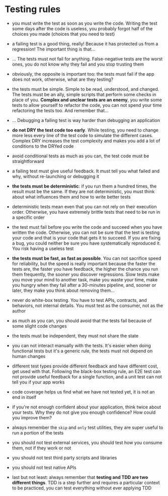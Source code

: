 # Testing rules

- you must write the test as soon as you write the code. Writing the test some days after the code is useless, you probably forgot half of the choices you made (choices that you need to test)

- a failing test is a good thing, really! Because it has protected us from a regression! The important thing is that...

- ... The tests must not fail for anything. False-negative tests are the worst ones, you do not know why they fail and you stop trusting them

- obviously, the opposite is important too: the tests must fail if the app does not work, otherwise, what are they testing?

- <span id="simple"></span>the tests must be simple. Simple to be read, understood, and changed. The tests must be an ally, simple scripts that perform some checks in place of you. **Complex and unclear tests are an enemy**, you write some tests to allow yourself to refactor the code, you can not spend your time refactoring the tests too. And remember that...

- ... Debugging a failing test is way harder than debugging an application

- <span id="dry"></span>**do not DRY the test code too early**. While testing, you need to change more less every line of the test code to simulate the different cases. Complex DRY increases the test complexity and makes you add a lot of conditions to the DRYed code

- avoid conditional tests as much as you can, the test code must be straightforward

- a failing test must give useful feedback. It must tell you what failed and why, without re-launching or debugging it

- <span id="deterministic-tests"></span>**the tests must be deterministic**: if you run them a hundred times, the result must be the same. If they are not deterministic, you must think about what influences them and how to write better tests

- deterministic tests mean even that you can not rely on their execution order. Otherwise, you have extremely brittle tests that need to be run in a specific order

- the test must fail before you write the code and succeed when you have written the code. Otherwise, you can not be sure that the test is testing your code and that is your code that gets it to succeed. If you are fixing a bug, you could neither be sure you have systematically reproduced it. You risk having a useless test

- **the tests must be fast, as fast as possible**. You can not sacrifice speed for reliability, but the speed is really important because the faster the tests are, the faster you have feedback, the higher the chance you run them frequently, the sooner you discover regressions. Slow tests make you move your mind to another task, make you waste your time, make you hungry when they fail after a 30-minutes pipeline, and, sooner or later, they make you think about removing them...

- <span id="whitebox-testing"></span>never do white-box testing. You have to test APIs, contracts, and behaviors, not internal details. You must test as the consumer, not as the author

- as much as you can, you should avoid that the tests fail because of some slight code changes

- <span id="shared-state"></span>the tests must be independent, they must not share the state

- you can not interact manually with the tests. It's easier when doing functional tests but it's a generic rule, the tests must not depend on human changes

- different test types provide different feedback and have different cost, get used with that. Following the black-box testing rule, an E2E test can not provide useful feedback for a single function, and a unit test can not tell you if your app works

- code coverage helps us find what we have not tested yet, it is not an end in itself

- if you're not enough confident about your application, think twice about your tests. Why they do not give you enough confidence? How could you improve them?

- <span id="skip-and-only"></span>always remember the `skip` and `only` test utilities, they are super useful to run a portion of the tests

- you should not test external services, you should test how you consume them, not if they work or not

- you should not test third party scripts and libraries

- you should not test native APIs

- last but not least: always remember that **testing and TDD are two different things**. TDD is a step further and requires a particular context to be practiced, you can test everything without ever applying TDD
